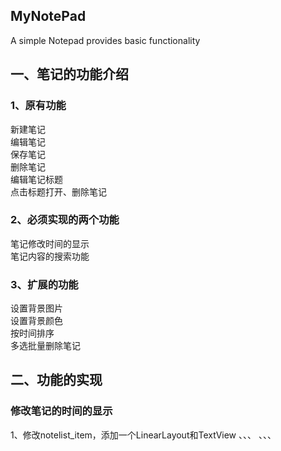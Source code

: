 ## MyNotePad
A simple Notepad provides basic functionality 
## 一、笔记的功能介绍    
### 1、原有功能  
新建笔记  
编辑笔记  
保存笔记  
删除笔记  
编辑笔记标题  
点击标题打开、删除笔记  
### 2、必须实现的两个功能  
笔记修改时间的显示  
笔记内容的搜索功能  
### 3、扩展的功能  
设置背景图片  
设置背景颜色  
按时间排序  
多选批量删除笔记  
## 二、功能的实现    
  
### 修改笔记的时间的显示 
1、修改notelist_item，添加一个LinearLayout和TextView
、、、
<LinearLayout  xmlns:android="http://schemas.android.com/apk/res/android"
    android:id="@+id/layout"
    android:layout_width="match_parent"
    android:layout_height="match_parent"
    android:orientation="vertical">
    <TextView xmlns:android="http://schemas.android.com/apk/res/android"
        android:id="@android:id/text1"
        android:layout_width="match_parent"
        android:layout_height="?android:attr/listPreferredItemHeight"
        android:textAppearance="?android:attr/textAppearanceLarge"
        android:gravity="center_vertical"
        android:paddingLeft="5dip"
        android:singleLine="true"
    />
    <TextView
        android:id="@+id/text1_time"
        android:layout_width="match_parent"
        android:layout_height="wrap_content"
        android:textAppearance="?android:attr/textAppearanceSmall"
        android:paddingLeft="5dip"
        android:textColor="@color/black"/>
</LinearLayout>
、、、
